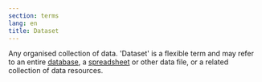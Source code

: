 ```yaml
---
section: terms
lang: en
title: Dataset
---
```


Any organised collection of data. 'Dataset' is a flexible term and may refer to an entire [database](../database/), a [spreadsheet](../spreadsheet/) or other data file, or a related collection of data resources.
